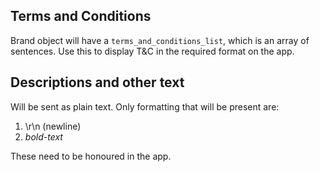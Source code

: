 Terms and Conditions
--------------------

Brand object will have a `terms_and_conditions_list`, which is an array of sentences. Use this to display T&C in the required format on the app.

Descriptions and other text
---------------------------

Will be sent as plain text. Only formatting that will be present are:

1. \r\n (newline)
2. *bold-text*

These need to be honoured in the app. 
